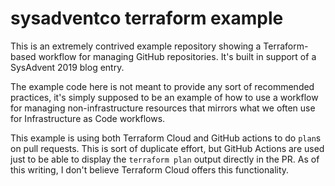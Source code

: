 # sysadventco terraform example

This is an extremely contrived example repository showing a Terraform-based workflow for managing GitHub repositories. It's built in support of a SysAdvent 2019 blog entry.

The example code here is not meant to provide any sort of recommended practices, it's simply supposed to be an example of how to use a workflow for managing non-infrastructure resources that mirrors what we often use for Infrastructure as Code workflows.

This example is using both Terraform Cloud and GitHub actions to do `plan`s on pull requests. This is sort of duplicate effort, but GitHub Actions are used just to be able to display the `terraform plan` output directly in the PR. As of this writing, I don't believe Terraform Cloud offers this functionality.
